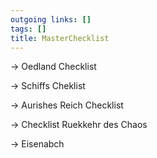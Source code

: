 ```yaml
---
outgoing links: []
tags: []
title: MasterChecklist
---
```

-> Oedland Checklist

-> Schiffs Cheklist 

-> Aurishes Reich Checklist

-> Checklist Ruekkehr des Chaos

-> Eisenabch
